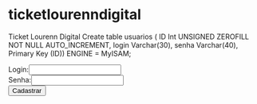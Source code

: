 # ticketlourenndigital
Ticket Lourenn Digital
Create table usuarios (
ID Int UNSIGNED ZEROFILL NOT NULL AUTO_INCREMENT,
login Varchar(30),
senha Varchar(40),
Primary Key (ID)) ENGINE = MyISAM;
<html>
<head>
<title> Cadastro de Usuário </title>
</head>
<body>
<form method="POST" action="cadastro.php">
<label>Login:</label><input type="text" name="login" id="login"><br>
<label>Senha:</label><input type="password" name="senha" id="senha"><br>
<input type="submit" value="Cadastrar" id="cadastrar" name="cadastrar">
</form>
</body>
</html>
